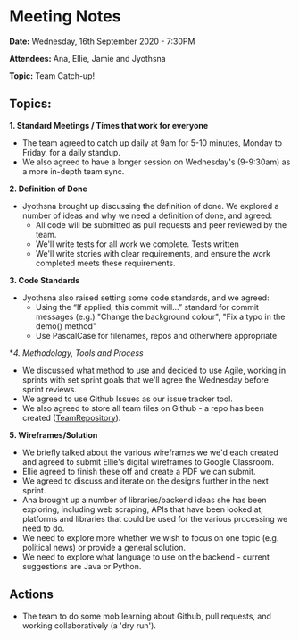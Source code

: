 # Meeting Notes
**Date:** Wednesday, 16th September 2020 - 7:30PM

**Attendees:** Ana, Ellie, Jamie and Jyothsna

**Topic:** Team Catch-up!

## Topics:

**1. Standard Meetings / Times that work for everyone**
- The team agreed to catch up daily at 9am for 5-10 minutes, Monday to Friday, for a daily standup.
- We also agreed to have a longer session on Wednesday's (9-9:30am) as a more in-depth team sync.

**2. Definition of Done**
- Jyothsna brought up discussing the definition of done. We explored a number of ideas and why we need a definition of done, and agreed:
    * All code will be submitted as pull requests and peer reviewed by the team.
    * We'll write tests for all work we complete. Tests written
    * We'll write stories with clear requirements, and ensure the work completed meets these requirements.

**3. Code Standards**
- Jyothsna also raised setting some code standards, and we agreed:
    * Using the “If applied, this commit will…” standard for commit messages (e.g.) "Change the background colour", "Fix a typo in the demo() method"
    * Use PascalCase for filenames, repos and otherwhere appropriate

**4. Methodology, Tools and Process*
- We discussed what method to use and decided to use Agile, working in sprints with set sprint goals that we'll agree the Wednesday before sprint reviews.
- We agreed to use Github Issues as our issue tracker tool.
- We also agreed to store all team files on Github - a repo has been created ([TeamRepository](https://github.com/TheSentimentalists/TeamRepository)).

**5. Wireframes/Solution**
- We briefly talked about the various wireframes we we'd each created and agreed to submit Ellie's digital wireframes to Google Classroom.
- Ellie agreed to finish these off and create a PDF we can submit.
- We agreed to discuss and iterate on the designs further in the next sprint.
- Ana brought up a number of libraries/backend ideas she has been exploring, including web scraping, APIs that have been looked at, platforms and libraries that could be used for the various processing we need to do.
- We need to explore more whether we wish to focus on one topic (e.g. political news) or provide a general solution.
- We need to explore what language to use on the backend - current suggestions are Java or Python.

## Actions
* The team to do some mob learning about Github, pull requests, and working collaboratively (a 'dry run').
